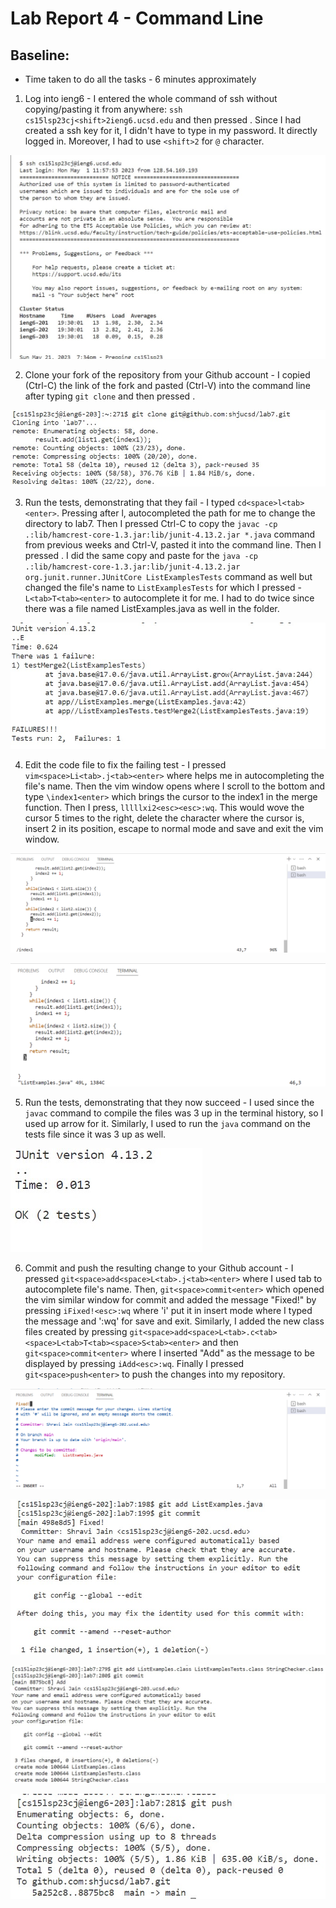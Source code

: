 # Lab Report 4 - Command Line

## Baseline:
* Time taken to do all the tasks - 6 minutes approximately
1. Log into ieng6 - I entered the whole command of ssh without copying/pasting it from anywhere: `ssh cs15lsp23cj<shift>2ieng6.ucsd.edu` and then pressed <enter>. 
Since I had created a ssh key for it, I didn't have to type in my password. It directly logged in. Moreover, I had to use `<shift>2` for `@` character.
  
  ![login](login.jpg)
  
2. Clone your fork of the repository from your Github account - I copied (Ctrl-C) the link of the fork and pasted (Ctrl-V) into the command line after typing `git clone` and then pressed <enter>.
  
  ![cloning](cloning.jpg)
  
3. Run the tests, demonstrating that they fail - I typed `cd<space>l<tab><enter>`. Pressing <tab> after l, autocompleted the path for me to change the directory to lab7. Then I pressed Ctrl-C to copy the `javac -cp .:lib/hamcrest-core-1.3.jar:lib/junit-4.13.2.jar *.java` command from previous weeks and Ctrl-V, pasted it into the command line. Then I pressed <enter>. I did the same copy and paste for the `java -cp .:lib/hamcrest-core-1.3.jar:lib/junit-4.13.2.jar org.junit.runner.JUnitCore ListExamplesTests` command as well but changed the file's name to `ListExamplesTests` for which I pressed - `L<tab>T<tab><enter>` to autocomplete it for me. I had to do <tab> twice since there was a file named ListExamples.java as well in the folder.
  
  ![tests fail](testingfail.jpg)
  
4. Edit the code file to fix the failing test - I pressed `vim<space>Li<tab>.j<tab><enter>` where <tab> helps me in autocompleting the file's name. Then the vim window opens where I scroll to the bottom and type `\index1<enter>` which brings the cursor to the index1 in the merge function. Then I press, `lllllxi2<esc><esc>:wq`. This would wove the cursor 5 times to the right, delete the character where the cursor is, insert 2 in its position, escape to normal mode and save and exit the vim window.
  
  ![fixing](indexsearch.png)
  
  ![fixing](indmodified.png)
  
5. Run the tests, demonstrating that they now succeed - I used <up><up><up><enter> since the `javac` command to compile the files was 3 up in the terminal history, so I used up arrow for it. Similarly, I used <up><up><up><enter> to run the `java` command on the tests file since it was 3 up as well.
  
  ![fixed](testsuc.jpg)
  
6. Commit and push the resulting change to your Github account - I pressed `git<space>add<space>L<tab>.j<tab><enter>` where I used tab to autocomplete file's name. Then, `git<space>commit<enter>` which opened the vim similar window for commit and added the message "Fixed!" by pressing `iFixed!<esc>:wq` where 'i' put it in insert mode where I typed the message and ':wq' for save and exit. Similarly, I added the new class files created by pressing `git<space>add<space>L<tab>.c<tab><space>L<tab>T<tab><space>S<tab><enter>` and then `git<space>commit<enter>` where I inserted "Add" as the message to be displayed by pressing `iAdd<esc>:wq`. Finally I pressed `git<space>push<enter>` to push the changes into my repository.
  
  ![commit1](comwindow.png)
  
  ![commit2](commit.jpg)
  
  ![commit3](commit2.jpg)
  
  ![push](push.jpg)

  
